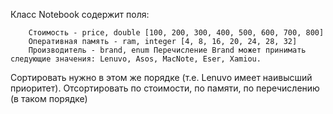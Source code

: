 Класс Notebook содержит поля:

        Стоимость - price, double [100, 200, 300, 400, 500, 600, 700, 800]
        Оперативная память - ram, integer [4, 8, 16, 20, 24, 28, 32]
        Производитель - brand, enum Перечисление Brand может принимать следующие значения: Lenuvo, Asos, MacNote, Eser, Xamiou.

Сортировать нужно в этом же порядке (т.е. Lenuvo имеет наивысший приоритет).
Отсортировать по стоимости, по памяти, по перечислению (в таком порядке)